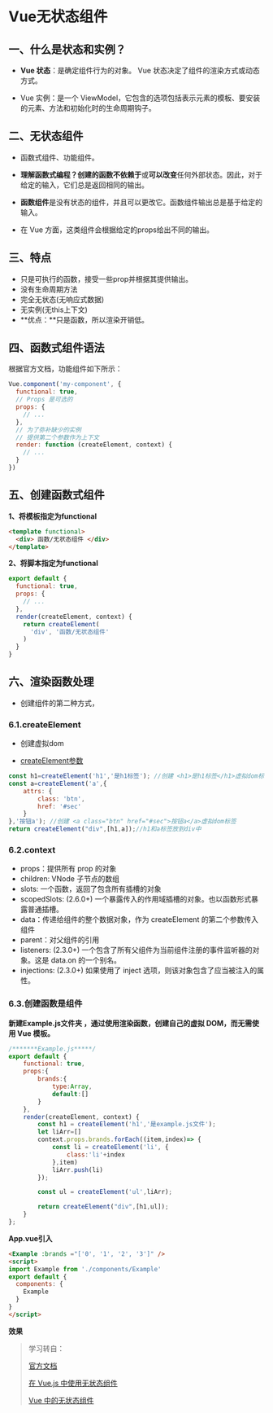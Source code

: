 # Vue无状态组件

## 一、什么是状态和实例？

+ **Vue 状态**：是确定组件行为的对象。 Vue 状态决定了组件的渲染方式或动态方式。

+ Vue 实例：是一个 ViewModel，它包含的选项包括表示元素的模板、要安装的元素、方法和初始化时的生命周期钩子。

## 二、无状态组件

+ 函数式组件、功能组件。

+ **理解函数式编程？**创建的函数**不依赖于**或**可以改变**任何外部状态。因此，对于给定的输入，它们总是返回相同的输出。

+ **函数组件**是没有状态的组件，并且可以更改它。函数组件输出总是基于给定的输入。
+ 在 Vue 方面，这类组件会根据给定的props给出不同的输出。

## 三、特点

+ 只是可执行的函数，接受一些prop并根据其提供输出。
+ 没有生命周期方法
+ 完全无状态(无响应式数据)
+ 无实例(无this上下文)
+ **优点：**只是函数，所以渲染开销低。

## 四、函数式组件语法

根据官方文档，功能组件如下所示：

```js
Vue.component('my-component', {
  functional: true,
  // Props 是可选的
  props: {
    // ...
  },
  // 为了弥补缺少的实例
  // 提供第二个参数作为上下文
  render: function (createElement, context) {
    // ...
  }
})
```

## 五、创建函数式组件

**1、将模板指定为functional**

```html
<template functional>
  <div> 函数/无状态组件 </div>
</template>
```

**2、将脚本指定为functional**

```js
export default {
  functional: true,
  props: {
    // ...
  },
  render(createElement, context) {
    return createElement(
      'div', '函数/无状态组件'
    )
  }
}		
```

## 六、渲染函数处理 

+ 创建组件的第二种方式，

### 6.1.createElement

+ 创建虚拟dom

+ [createElement参数](https://cn.vuejs.org/v2/guide/render-function.html#createElement-%E5%8F%82%E6%95%B0)

```js
const h1=createElement('h1','是h1标签'); //创建 <h1>是h1标签</h1>虚拟dom标签
const a=createElement('a',{
    attrs: {
        class: 'btn',
        href: '#sec'
    }
},'按钮a'); //创建 <a class="btn" href="#sec">按钮a</a>虚拟dom标签
return createElement("div",[h1,a]);//h1和a标签放到div中
```

### 6.2.context

+ props：提供所有 prop 的对象
+ children: VNode 子节点的数组
+ slots: 一个函数，返回了包含所有插槽的对象
+ scopedSlots: (2.6.0+) 一个暴露传入的作用域插槽的对象。也以函数形式暴露普通插槽。
+ data：传递给组件的整个数据对象，作为 createElement 的第二个参数传入组件
+ parent：对父组件的引用
+ listeners: (2.3.0+) 一个包含了所有父组件为当前组件注册的事件监听器的对象。这是 data.on 的一个别名。
+ injections: (2.3.0+) 如果使用了 inject 选项，则该对象包含了应当被注入的属性。

### 6.3.创建函数是组件

**新建Example.js文件夹 ，通过使用渲染函数，创建自己的虚拟 DOM，而无需使用 Vue 模板。**

```js
/*******Example.js*****/
export default {
    functional: true,
    props:{
        brands:{
            type:Array,
            default:[]
        }
    },
    render(createElement, context) {
        const h1 = createElement('h1','是example.js文件');
        let liArr=[]
        context.props.brands.forEach((item,index)=> {
            const li = createElement('li', {
                class:'li'+index
            },item)
            liArr.push(li)
        });

        const ul = createElement('ul',liArr);

        return createElement("div",[h1,ul]);
    }
};
```

**App.vue引入**

```html
<Example :brands ="['0', '1', '2', '3']" />
<script>
import Example from './components/Example'
export default {
  components: {
    Example
  }
}
</script>
```

**效果**







> 学习转自：
>
> [官方文档](https://cn.vuejs.org/v2/guide/render-function.html#%E5%87%BD%E6%95%B0%E5%BC%8F%E7%BB%84%E4%BB%B6)
>
> [在 Vue.js 中使用无状态组件](https://www.cnblogs.com/moluy/p/14092424.html)
>
> [Vue 中的无状态组件](https://www.cnblogs.com/qianxiaox/p/13831058.html)